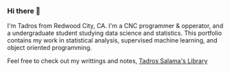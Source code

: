 ### Hi there 👋

I'm Tadros from Redwood City, CA. I'm a CNC programmer & opperator, and a undergraduate student studying data science and statistics. This portfolio contains my work in statistical analysis, supervised machine learning, and object oriented programming. 

Feel free to check out my writtings and notes, [Tadros Salama's Library](https://www.notion.so/Tadros-Salama-s-Library-3834ececb35a40969189b7ac3fb652c2)

